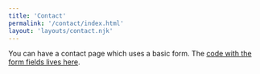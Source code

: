 ```yaml
---
title: 'Contact'
permalink: '/contact/index.html'
layout: 'layouts/contact.njk'
---
```


You can have a contact page which uses a basic form. The [code with the form fields lives here](https://github.com/hankchizljaw/hylia/blob/master/src/_includes/layouts/contact.njk). 


